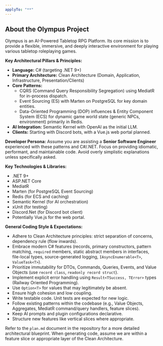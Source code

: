 ```yaml
---
applyTo: "**"
---
```


## About the Olympus Project

Olympus is an AI-Powered Tabletop RPG Platform. Its core mission is to provide a flexible, immersive, and deeply interactive environment for playing various tabletop roleplaying games.

**Key Architectural Pillars & Principles:**
* **Language:** C# (targeting .NET 9+)
* **Primary Architecture:** Clean Architecture (Domain, Application, Infrastructure, Presentation/Clients)
* **Core Patterns:**
    * CQRS (Command Query Responsibility Segregation) using MediatR for in-process dispatch.
    * Event Sourcing (ES) with Marten on PostgreSQL for key domain entities.
    * Data-Oriented Programming (DOP) influences & Entity Component System (ECS) for dynamic game world state (generic NPCs, environment) primarily in Redis.
* **AI Integration:** Semantic Kernel with OpenAI as the initial LLM.
* **Clients:** Starting with Discord bots, with a Vue.js web portal planned.

**Developer Persona:**
Assume you are assisting a **Senior Software Engineer** experienced with these patterns and C#/.NET. Focus on providing idiomatic, performant, and maintainable code. Avoid overly simplistic explanations unless specifically asked.

**Key Technologies & Libraries:**
* .NET 9+
* ASP.NET Core
* MediatR
* Marten (for PostgreSQL Event Sourcing)
* Redis (for ECS and caching)
* Semantic Kernel (for AI orchestration)
* xUnit (for testing)
* Discord.Net (for Discord bot client)
* Potentially Vue.js for the web portal.

**General Coding Style & Expectations:**
* Adhere to Clean Architecture principles: strict separation of concerns, dependency rule (flow inwards).
* Embrace modern C# features (records, primary constructors, pattern matching, `required` members, static abstract members in interfaces, file-local types, source-generated logging, `IAsyncEnumerable<T>`, `ValueTask<T>`).
* Prioritize immutability for DTOs, Commands, Queries, Events, and Value Objects (use `record class`, `readonly record struct`).
* Implement explicit error handling using `Result<TSuccess, TError>` types (Railway Oriented Programming).
* Use `Option<T>` for values that may legitimately be absent.
* Ensure high cohesion and low coupling.
* Write testable code. Unit tests are expected for new logic.
* Follow existing patterns within the codebase (e.g., Value Objects, Aggregates, MediatR command/query handlers, feature slices).
* Keep AI prompts and plugin configurations declarative.
* Structure new features like vertical slices where appropriate.

Refer to the `plan.md` document in the repository for a more detailed architectural blueprint.
When generating code, assume we are within a feature slice or appropriate layer of the Clean Architecture.